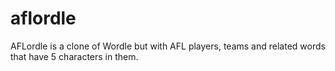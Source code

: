 # aflordle
AFLordle is a clone of Wordle but with AFL players, teams and related words that have 5 characters in them.
